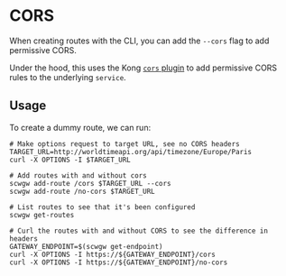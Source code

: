 # CORS

When creating routes with the CLI, you can add the `--cors` flag to add permissive CORS.

Under the hood, this uses the Kong [`cors` plugin](https://docs.konghq.com/hub/kong-inc/cors/) to add permissive CORS rules to the underlying `service`.

## Usage

To create a dummy route, we can run:

```
# Make options request to target URL, see no CORS headers
TARGET_URL=http://worldtimeapi.org/api/timezone/Europe/Paris
curl -X OPTIONS -I $TARGET_URL

# Add routes with and without cors
scwgw add-route /cors $TARGET_URL --cors
scwgw add-route /no-cors $TARGET_URL

# List routes to see that it's been configured
scwgw get-routes

# Curl the routes with and without CORS to see the difference in headers
GATEWAY_ENDPOINT=$(scwgw get-endpoint)
curl -X OPTIONS -I https://${GATEWAY_ENDPOINT}/cors
curl -X OPTIONS -I https://${GATEWAY_ENDPOINT}/no-cors
```
